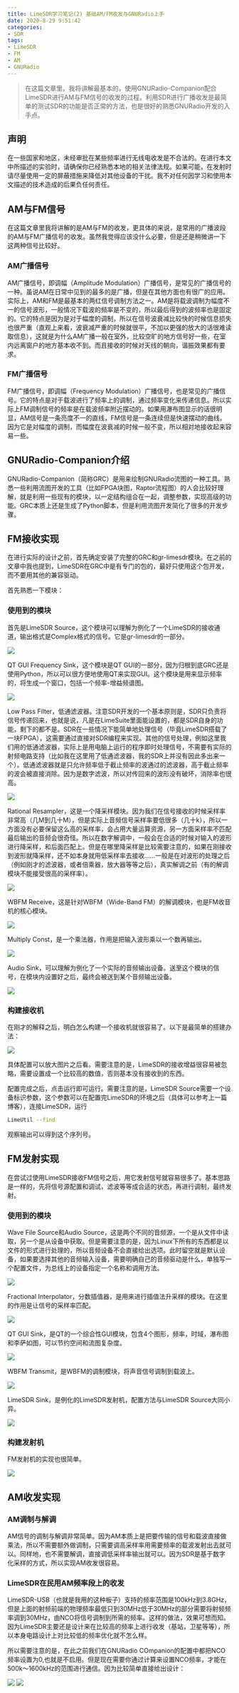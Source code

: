 ```yaml
---
title: LimeSDR学习笔记(2) 基础AM/FM收发与GNURadio上手
date: 2020-8-29 9:51:42
categories:
- SDR
tags:
- LimeSDR
- FM
- AM
- GNURadio
---
```


> 在这篇文章里，我将讲解最基本的，使用GNURadio-Companion配合LimeSDR进行AM与FM信号的收发的过程。利用SDR进行广播收发是最简单的测试SDR的功能是否正常的方法，也是很好的熟悉GNURadio开发的入手点。

## 声明

在一些国家和地区，未经审批在某些频率进行无线电收发是不合法的。在进行本文中所描述的实验时，请确保你已经熟悉本地的相关法律法规。如果可能，在发射时请尽量使用一定的屏蔽措施来降低对其他设备的干扰。我不对任何因学习和使用本文描述的技术造成的后果负任何责任。

## AM与FM信号

在这篇文章里我将讲解的是AM与FM的收发，更具体的来说，是常用的广播波段的AM与FM广播信号的收发。虽然我觉得应该没什么必要，但是还是稍微讲一下这两种信号比较好。

### AM广播信号

AM广播信号，即调幅（Amplitude Modulation）广播信号，是常见的广播信号的一种。虽说AM在日常中见到的最多的是广播，但是在其他方面也有很广的应用。实际上，AM和FM是最基本的两红信号调制方法之一。AM是将载波调制为幅度不一的信号波形，一般情况下载波的频率是不变的，所以最后得到的波频率也是固定的。它的特点是因为是对于幅度的调制，所以在信号波衰减比较快的时候信息损失也很严重（直观上来看，波衰减严重的时候就很平，不加以更强的放大的话很难读取信息），这就是为什么AM广播一般在室外，比较空旷的地方信号好一些，在室内远离窗户的地方基本收不到。而且接收的时候对天线的朝向，谐振效果都有要求。

### FM广播信号

FM广播信号，即调幅（Frequency Modulation）广播信号，也是常见的广播信号。它的特点是对于载波进行了频率上的调制，通过频率变化来传递信息。所以实际上FM调制信号的频率是在载波频率附近摆动的。如果用瀑布图显示的话很明显，AM信号是一条亮度不一的直线，FM信号是一条连续但是快速摆动的曲线。因为它是对幅度的调制，而幅度在波衰减的时候一般不变，所以相对地接收起来容易一些。

## GNURadio-Companion介绍

GNURadio-Companion（简称GRC）是用来绘制GNURadio流图的一种工具。熟悉一些利用流图开发的工具（比如FPGA块图，Raptor流程图）的人会比较好理解，就是利用一些现有的模块，以一定结构组合在一起，调整参数，实现高级的功能。GRC本质上还是生成了Python脚本，但是利用流图开发简化了很多的开发步骤。

## FM接收实现

在进行实际的设计之前，首先确定安装了完整的GRC和gr-limesdr模块。在之前的文章中我也提到，LimeSDR在GRC中是有专门的包的，最好只使用这个包开发，而不要用其他的兼容驱动。

首先熟悉一下模块：

### 使用到的模块

首先是LimeSDR Source，这个模块可以理解为例化了一个LimeSDR的接收通道，输出格式是Complex格式的信号。它是gr-limesdr的一部分。

<img src="{{site.baseurl}}/assets/images/in_posts/2020_8_29/1.png">

QT GUI Frequency Sink，这个模块是QT GUI的一部分，因为归根到底GRC还是使用Python，所以可以很方便地使用QT来实现GUI。这个模块是用来显示频率的，将生成一个窗口，包括一个频率-增益频谱图。

<img src="{{site.baseurl}}/assets/images/in_posts/2020_8_29/2.png">

Low Pass Filter，低通滤波器。注意SDR开发的一个基本原则是，SDR只负责将信号传递回来，也就是说，凡是在LimeSuite里面能设置的，都是SDR自身的功能，剩下的都不是。SDR在一些情况下能简单地处理信号（毕竟LimeSDR搭载了一块FPGA），这需要通过直接对SDR编程来实现。其他的信号处理，例如这里我们用的低通滤波器，实际上是用电脑上运行的程序即时处理信号，不需要有实际的射频电路支持（比如我在这里用了低通滤波器，我的SDR上并没有因此多出来一个）。低通滤波器就是只允许频率低于截止频率的波通过的滤波器，高于截止频率的波会被直接消除。因为是数字滤波，所以对传回来的波形没有破坏，消除率也很高。

<img src="{{site.baseurl}}/assets/images/in_posts/2020_8_29/3.png">

Rational Resampler，这是一个降采样模块。因为我们在信号接收的时候采样率非常高（几M到几十M），但是实际上音频信号采样率要低很多（几十k），所以一方面没有必要保留这么高的采样率，会占用大量运算资源，另一方面采样率不匹配最后输出的音频会很奇怪。所以在数字解调中，一般会在合适的时候对输入的波形进行降采样，和后面匹配上。但是在哪里降采样是比较需要注意的，如果在刚接收到波形就降采样，还不如本身就用低采样率去接收......一般是在对波形的处理之后（例如刚才的滤波器，或者倍乘器，放大器等等之后），真实解调之前（有的解调模块不能接受很高的采样率）。

<img src="{{site.baseurl}}/assets/images/in_posts/2020_8_29/4.png">

WBFM Receive，这是针对WBFM（Wide-Band FM）的解调模块，也是FM收音机的核心模块。

<img src="{{site.baseurl}}/assets/images/in_posts/2020_8_29/5.png">

Multiply Const，是一个乘法器，作用是把输入波形乘以一个数再输出。

<img src="{{site.baseurl}}/assets/images/in_posts/2020_8_29/6.png">

Audio Sink，可以理解为例化了一个实际的音频输出设备。送至这个模块的信号，在模块内设置好之后，最终会被送到某个音频输出设备。

<img src="{{site.baseurl}}/assets/images/in_posts/2020_8_29/7.png">

### 构建接收机

在刚才的解释之后，明白怎么构建一个接收机就很容易了。以下是最简单的搭建办法：

<img src="{{site.baseurl}}/assets/images/in_posts/2020_8_29/8.png">

具体配置可以放大图片之后看。需要注意的是，LimeSDR的接收增益很容易被忽略，需要设置成一个比较高的数值，否则基本没有接收到的东西。

配置完成之后，点击运行即可运行。需要注意的是，LimeSDR Source需要一个设备标识参数，这个参数可以在配置完LimeSDR的环境之后（具体可以参考上一篇博客），连接LimeSDR，运行

```Bash
LimeUtil --find
```

观察输出可以得到这个序列号。

## FM发射实现

在尝试过使用LimeSDR接收FM信号之后，用它发射信号就容易很多了。基本思路是一样的，先将信号源配置和调试，滤波等等成合适的状态，再进行调制，最终发射。

### 使用到的模块

Wave File Source和Audio Source，这是两个不同的音频源，一个是从文件中读取，另一个是从设备中获取。但是需要注意的是，因为Linux下所有的东西都是以文件的形式进行处理的，所以音频设备不会直接给出选项。此时留空就是默认设备，如果要选择其他的音频输入设备，需要明确自己的音频驱动是什么，单独写一个配置文件，为总线上的设备指定一个名称和调用方法。

<img src="{{site.baseurl}}/assets/images/in_posts/2020_8_29/9.png">

Fractional Interpolator，分数插值器，是用来进行插值法升采样的模块。在这里的作用是让信号的采样率匹配。

<img src="{{site.baseurl}}/assets/images/in_posts/2020_8_29/10.png">

QT GUI Sink，是QT的一个综合性GUI模块，包含4个图形，频率，时域，瀑布图和李萨如图，可以节约空间和流图复杂度。

<img src="{{site.baseurl}}/assets/images/in_posts/2020_8_29/11.png">

WBFM Transmit，是WBFM的调制模块，将声音信号调制到载波上。

<img src="{{site.baseurl}}/assets/images/in_posts/2020_8_29/12.png">

LimeSDR Sink，是例化的LimeSDR发射机，配置方法与LimeSDR Source大同小异。

<img src="{{site.baseurl}}/assets/images/in_posts/2020_8_29/13.png">

### 构建发射机

FM发射机的实现也很简单。

<img src="{{site.baseurl}}/assets/images/in_posts/2020_8_29/14.png">

## AM收发实现

### AM调制与解调

AM信号的调制与解调非常简单。因为AM本质上是把要传输的信号和载波直接做乘法，所以不需要额外做调制，只需要调高采样率用需要频率的载波发射出去就可以。同样地，也不需要解调，直接调低采样率输出就可以。因为SDR是基于数字化采样的方式，所以实现AM收发很容易。

### LimeSDR在民用AM频率段上的收发

LimeSDR-USB（也就是我用的这种板子）支持的频率范围是100kHz到3.8GHz，但是上面的射频前端的物理频率最低只到30MHz低于30MHz的部分需要将射频频率调到30MHz，由NCO将信号调制到所需的频率。这样的做法，效果可想而知。因为LimeSDR主要还是设计来在比较高的频率上进行收发（基站，卫星等等），所以本身电路设计上对比较低的频率优化就不怎么样。

所以需要注意的是，在此之前我们在GNURadio COmpanion的配置中都把NCO频率设置为0,也就是不启用。但是现在需要你通过计算来设置NCO频率，才能在500k～1600kHz的范围进行通信。因为比较简单直接给出设计：

<img src="{{site.baseurl}}/assets/images/in_posts/2020_8_29/15.png">

<img src="{{site.baseurl}}/assets/images/in_posts/2020_8_29/16.png">
